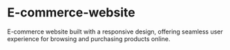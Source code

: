 # E-commerce-website
E-commerce website built with a responsive design, offering seamless user experience for browsing and purchasing products online.
